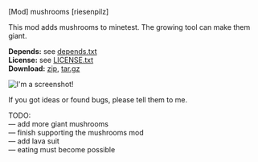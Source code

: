 [Mod] mushrooms [riesenpilz]

This mod adds mushrooms to minetest. The growing tool can make them giant.

**Depends:** see [depends.txt](https://raw.githubusercontent.com/HybridDog/riesenpilz/master/depends.txt)  
**License:** see [LICENSE.txt](https://raw.githubusercontent.com/HybridDog/riesenpilz/master/LICENSE.txt)  
**Download:** [zip](https://github.com/HybridDog/riesenpilz/archive/master.zip), [tar.gz](https://github.com/HybridDog/riesenpilz/archive/master.tar.gz)  

![I'm a screenshot!](https://cloud.githubusercontent.com/assets/3192173/5332059/421c735a-7e47-11e4-88cc-b9ed90b659a8.png)

If you got ideas or found bugs, please tell them to me.


TODO:  
— add more giant mushrooms  
— finish supporting the mushrooms mod  
— add lava suit  
— eating must become possible
